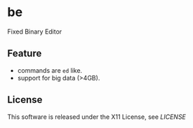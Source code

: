 be
==

Fixed Binary Editor

Feature
-------

* commands are `ed` like.
* support for big data (>4GB).

License
-------
This software is released under the X11 License, see *LICENSE*
